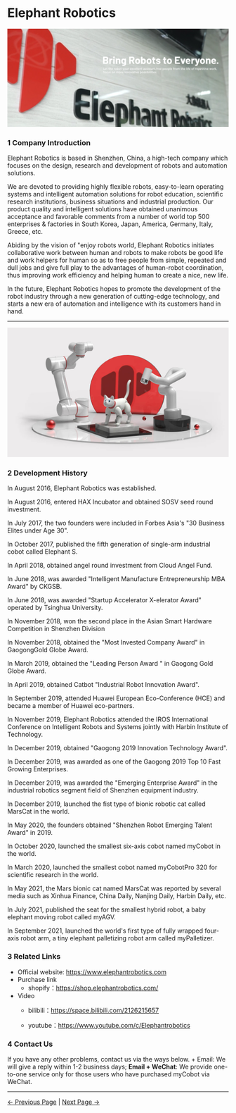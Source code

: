 # Elephant Robotics 

![公司介绍](../resourse/1-elephant/公司介绍.png)

### 1 Company Introduction

Elephant Robotics is based in Shenzhen, China, a high-tech company
which focuses on the design, research and development of robots and
automation solutions.

We are devoted to providing highly flexible robots, easy-to-learn
operating systems and intelligent automation solutions for robot
education, scientific research institutions, business situations and
industrial production. Our product quality and intelligent solutions
have obtained unanimous acceptance and favorable comments from a number
of world top 500 enterprises & factories in South Korea, Japan, America,
Germany, Italy, Greece, etc.

Abiding by the vision of "enjoy robots world, Elephant Robotics
initiates collaborative work between human and robots to make robots be
good life and work helpers for human so as to free people from simple,
repeated and dull jobs and give full play to the advantages of
human-robot coordination, thus improving work efficiency and helping
human to create a nice, new life.

In the future, Elephant Robotics hopes to promote the development of the
robot industry through a new generation of cutting-edge technology, and
starts a new era of automation and intelligence with its customers hand
in hand. 

***
![公司历程](../resourse/1-elephant/公司历程.jpg)

### 2 Development History

In August 2016, Elephant Robotics was established.

In August 2016, entered HAX Incubator and obtained SOSV seed round
investment.

In July 2017, the two founders were included in Forbes Asia\'s "30
Business Elites under Age 30".

In October 2017, published the fifth generation of single-arm industrial
cobot called Elephant S.

In April 2018, obtained angel round investment from Cloud Angel Fund.

In June 2018, was awarded "Intelligent Manufacture Entrepreneurship MBA
Award" by CKGSB.

In June 2018, was awarded "Startup Accelerator X-elerator Award"
operated by Tsinghua University.

In November 2018, won the second place in the Asian Smart Hardware
Competition in Shenzhen Division

In November 2018, obtained the \"Most Invested Company Award\" in
GaogongGold Globe Award.

In March 2019, obtained the \"Leading Person Award \" in Gaogong Gold
Globe Award.

In April 2019, obtained Catbot "Industrial Robot Innovation Award".

In September 2019, attended Huawei European Eco-Conference (HCE) and
became a member of Huawei eco-partners.

In November 2019, Elephant Robotics attended the IROS International
Conference on Intelligent Robots and Systems jointly with Harbin
Institute of Technology.

In December 2019, obtained "Gaogong 2019 Innovation Technology Award".

In December 2019, was awarded as one of the Gaogong 2019 Top 10 Fast
Growing Enterprises.

In December 2019, was awarded the \"Emerging Enterprise Award" in the
industrial robotics segment field of Shenzhen equipment industry.

In December 2019, launched the fist type of bionic robotic cat called
MarsCat in the world.

In May 2020, the founders obtained \"Shenzhen Robot Emerging Talent
Award" in 2019.

In October 2020, launched the smallest six-axis cobot named myCobot in
the world.

In March 2020, launched the smallest cobot named myCobotPro 320 for
scientific research in the world.

In May 2021, the Mars bionic cat named MarsCat was reported by several
media such as Xinhua Finance, China Daily, Nanjing Daily, Harbin Daily,
etc.

In July 2021, published the seat for the smallest hybrid robot, a baby
elephant moving robot called myAGV.

In September 2021, launched the world's first type of fully wrapped
four-axis robot arm, a tiny elephant palletizing robot arm called
myPalletizer.

### 3 Related Links
-   Official website: https://www.elephantrobotics.com
-   Purchase link
	* shopify：https://shop.elephantrobotics.com/
-   Video
	* bilibili：https://space.bilibili.com/2126215657

	* youtube：https://www.youtube.com/c/Elephantrobotics

### 4 Contact Us

If you have any other problems, contact us via the ways below. + Email:
We will give a reply within 1-2 business days; **Email + WeChat**: We
provide one-to-one service only for those users who have purchased
myCobot via WeChat.

---
[← Previous Page](../README.md) | [Next Page → ](./1.2-MY_series.md)